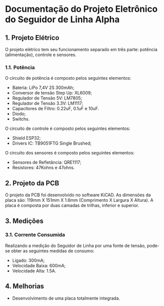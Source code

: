 # Documentação do Projeto Eletrônico do Seguidor de Linha Alpha

## 1. Projeto Elétrico

O projeto elétrico tem seu funcionamento separado em três parte: potência (alimentação), controle e sensores.

### 1.1. Potência

O circuito de potência é composto pelos seguintes elementos:

- Bateria: LiPo 7,4V 2S 300mAh;
- Conversor de tensão Step Up: XL6009;
- Regulador de Tensão 5V: LM7805;
- Regulador de Tensão 3.3V: LM1117;
- Capacitores de Filtro: 0.22uF, 0.1uF e 10uF.
- Diodo;
- Switchs.

O circuito de controle é composto pelos seguintes elementos:

- Shield ESP32;
- Drivers IC: TB9051FTG Single Brushed;

O circuito dos sensores é composto pelos seguintes elementos:

- Sensores de Refletância: QRE1117;
- Resistores: 47Kohns e 47ohns.

## 2. Projeto da PCB

O projeto da PCB foi desenvolvido no software KiCAD.
As dimensões da placa são: 119mm X 151mm X 1.6mm (Comprimento X Largura X Altura).
A placa é composta por duas camadas de trilhas, inferior e superior.

## 3. Medições

### 3.1. Corrente Consumida

Realizando a medição do Seguidor de Linha por uma fonte de tensão, pode-se obter as seguintes medidas de consumo:

- Ligado: 300mA;
- Velocidade Baixa: 600mA;
- Velocidade Alta: 1.5A. 

## 4. Melhorias

- Desenvolvimento de uma placa totalmente integrada.

